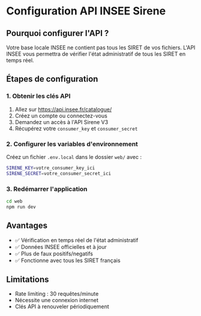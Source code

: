 # Configuration API INSEE Sirene

## Pourquoi configurer l'API ?
Votre base locale INSEE ne contient pas tous les SIRET de vos fichiers. L'API INSEE vous permettra de vérifier l'état administratif de tous les SIRET en temps réel.

## Étapes de configuration

### 1. Obtenir les clés API
1. Allez sur https://api.insee.fr/catalogue/
2. Créez un compte ou connectez-vous
3. Demandez un accès à l'API Sirene V3
4. Récupérez votre `consumer_key` et `consumer_secret`

### 2. Configurer les variables d'environnement
Créez un fichier `.env.local` dans le dossier `web/` avec :

```bash
SIRENE_KEY=votre_consumer_key_ici
SIRENE_SECRET=votre_consumer_secret_ici
```

### 3. Redémarrer l'application
```bash
cd web
npm run dev
```

## Avantages
- ✅ Vérification en temps réel de l'état administratif
- ✅ Données INSEE officielles et à jour
- ✅ Plus de faux positifs/negatifs
- ✅ Fonctionne avec tous les SIRET français

## Limitations
- Rate limiting : 30 requêtes/minute
- Nécessite une connexion internet
- Clés API à renouveler périodiquement



